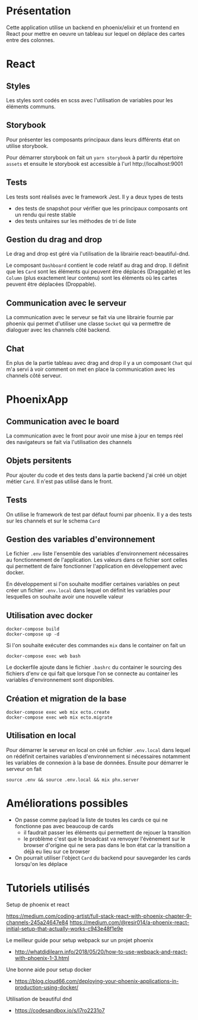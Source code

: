 # Présentation

Cette application utilise un backend en phoenix/elixir et un frontend en React pour mettre en oeuvre un tableau sur lequel on déplace des cartes entre des colonnes.

# React

## Styles

Les styles sont codés en scss avec l'utilisation de variables pour les éléments communs.

## Storybook

Pour présenter les composants principaux dans leurs différents état on utilise storybook.

Pour démarrer storybook on fait un `yarn storybook` à partir du répertoire `assets` et ensuite le storybook est accessible à l'url http://localhost:9001

## Tests

Les tests sont réalisés avec le framework Jest. Il y a deux types de tests

* des tests de snapshot pour vérifier que les principaux composants ont un rendu qui reste stable
* des tests unitaires sur les méthodes de tri de liste

## Gestion du drag and drop

Le drag and drop est géré via l'utilisation de la librairie react-beautiful-dnd.

Le composant `Dashboard` contient le code relatif au drag and drop. Il définit que les `Card` sont les éléments qui peuvent être déplacés (Draggable) et les `Column` (plus exactement leur contenu) sont les éléments où les cartes peuvent être déplacées (Droppable).

## Communication avec le serveur

La communication avec le serveur se fait via une librairie fournie par phoenix qui permet d'utiliser une classe `Socket` qui va permettre de dialoguer avec les channels côté backend.

## Chat

En plus de la partie tableau avec drag and drop il y a un composant `Chat` qui m'a servi à voir comment on met en place la communication avec les channels côté serveur.

# PhoenixApp

## Communication avec le board

La communication avec le front pour avoir une mise à jour en temps réel des navigateurs se fait via l'utilisation des channels

## Objets persitents

Pour ajouter du code et des tests dans la partie backend j'ai créé un objet métier `Card`. Il n'est pas utilisé dans le front.

## Tests

On utilise le framework de test par défaut fourni par phoenix. Il y a des tests sur les channels et sur le schema `Card`

## Gestion des variables d'environnement

Le fichier `.env` liste l'ensemble des variables d'environnement nécessaires au fonctionnement de l'application. Les valeurs dans ce fichier sont celles qui permettent de faire fonctionner l'application en développement avec docker.

En développement si l'on souhaite modifier certaines variables on peut créer un fichier `.env.local` dans lequel on définit les variables pour lesquelles on souhaite avoir une nouvelle valeur

## Utilisation avec docker

    docker-compose build
    docker-compose up -d

Si l'on souhaite exécuter des commandes `mix` dans le container on fait un

    docker-compose exec web bash

Le dockerfile ajoute dans le fichier `.bashrc` du container le sourcing des fichiers d'env ce qui fait que lorsque l'on se connecte au container les variables d'environnement sont disponibles.

## Création et migration de la base

    docker-compose exec web mix ecto.create
    docker-compose exec web mix ecto.migrate

## Utilisation en local

Pour démarrer le serveur en local on créé un fichier `.env.local` dans lequel on rédéfinit certaines variables d'environnement si nécessaires notamment les variables de connexion à la base de données. Ensuite pour démarrer le serveur on fait

    source .env && source .env.local && mix phx.server

# Améliorations possibles

* On passe comme payload la liste de toutes les cards ce qui ne fonctionne pas avec beaucoup de cards
  * il faudrait passer les éléments qui permettent de rejouer la transition
  * le problème c'est que le broadcast va renvoyer l'évènement sur le browser d'origine qui ne sera pas dans le bon état car la transition a déjà eu lieu sur ce browser
* On pourrait utiliser l'object `Card` du backend pour sauvegarder les cards lorsqu'on les déplace

# Tutoriels utilisés

Setup de phoenix et react

https://medium.com/coding-artist/full-stack-react-with-phoenix-chapter-9-channels-245a24647e84
https://medium.com/@resir014/a-phoenix-react-initial-setup-that-actually-works-c943e48f1e9e

Le meilleur guide pour setup webpack sur un projet phoenix

* http://whatdidilearn.info/2018/05/20/how-to-use-webpack-and-react-with-phoenix-1-3.html

Une bonne aide pour setup docker

* https://blog.cloud66.com/deploying-your-phoenix-applications-in-production-using-docker/

Utilisation de beautiful dnd

* https://codesandbox.io/s/l7ro2231o7
